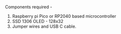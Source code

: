 Components required -
1. Raspberry pi Pico or RP2040 based microcontroller
2. SSD 1306 OLED - 128x32
3. Jumper wires and USB C cable.
